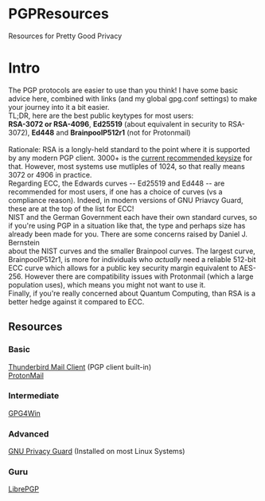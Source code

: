# PGPResources
Resources for Pretty Good Privacy
<br>
<h1>Intro</h1>
The PGP protocols are easier to use than you think! I have some basic advice here, combined with links (and my global gpg.conf settings) to make your journey into it a bit easier.<br>
TL;DR, here are the best public keytypes for most users:<br>
<b>RSA-3072 or RSA-4096</b>, <b>Ed25519</b> (about equivalent in security to RSA-3072), <b>Ed448</b> and <b>BrainpoolP512r1</b> (not for Protonmail)<br>
<br>
Rationale: RSA is a longly-held standard to the point where it is supported by any modern PGP client. 3000+ is the <a href="https://www.keylength.com/en/8/">current recommended keysize</a> for that. However, most systems use mutliples of 1024, so that really means 3072 or 4906 in practice.<br>
Regarding ECC, the Edwards curves -- Ed25519 and Ed448 -- are recommended for most users, if one has a choice of curves (vs a compliance reason). Indeed, in modern versions of GNU Priavcy Guard, these are at the top of the list for ECC!<br> 
NIST and the German Government each have their own standard curves, so if you're using PGP in a situation like that, the type and perhaps size has already been made for you. There are some concerns raised by Daniel J. Bernstein<br> about the NIST curves and the smaller Brainpool curves. The largest curve, BrainpoolP512r1, is more for individuals who <i>actually</i> need a reliable 512-bit ECC curve which allows for a public key security margin equivalent to AES-256. However there are compatibility issues with Protonmail (which a large population uses), which means you might not want to use it.<br>
Finally, if you're really concerned about Quantum Computing, than RSA is a better hedge against it compared to ECC.
<h2>Resources</h2>
<h3>Basic</h3>
<a href="https://https://www.thunderbird.net">Thunderbird Mail Client</a> (PGP client built-in)<br>
<a href="https://proton.me">ProtonMail</a>
<h3>Intermediate</h3>
<a href="https://www.gpg4win.org/">GPG4Win</a>
<h3>Advanced</h3>
<a href="https://www.gnupg.org/">GNU Privacy Guard</a> (Installed on most Linux Systems)
<h3>Guru</h3>
<a href="https://librepgp.org">LibrePGP</a><br>
<a href="https://openpgp.org>OpenPGP</a>

